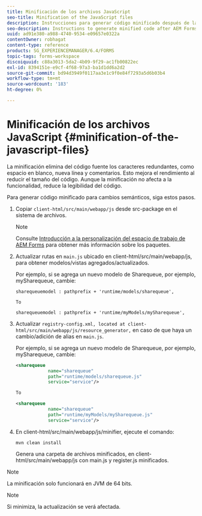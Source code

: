 ```yaml
---
title: Minificación de los archivos JavaScript
seo-title: Minification of the JavaScript files
description: Instrucciones para generar código minificado después de las personalizaciones del espacio de trabajo de AEM Forms para optimizar los archivos JS para la web.
seo-description: Instructions to generate minified code after AEM Forms workspace customizations to optimize the JS files for the web.
uuid: ad91e380-a988-4740-9534-e09657e0322a
contentOwner: robhagat
content-type: reference
products: SG_EXPERIENCEMANAGER/6.4/FORMS
topic-tags: forms-workspace
discoiquuid: c88a3013-5da2-4b09-9f29-ac1fb00822ec
exl-id: 8394151e-e9cf-4f68-97a3-ba1d1dd6a2d2
source-git-commit: bd94d3949f0117aa3e1c9f0e84f7293a5d6b03b4
workflow-type: tm+mt
source-wordcount: '183'
ht-degree: 0%

---
```


# Minificación de los archivos JavaScript {#minification-of-the-javascript-files}

La minificación elimina del código fuente los caracteres redundantes, como espacio en blanco, nueva línea y comentarios. Esto mejora el rendimiento al reducir el tamaño del código. Aunque la minificación no afecta a la funcionalidad, reduce la legibilidad del código.

Para generar código minificado para cambios semánticos, siga estos pasos.

1. Copiar `client-html/src/main/webapp/js` desde src-package en el sistema de archivos.

   >[!NOTE]
   >
   >Consulte [Introducción a la personalización del espacio de trabajo de AEM Forms](/help/forms/using/introduction-customizing-html-workspace.md) para obtener más información sobre los paquetes.

1. Actualizar rutas en `main.js` ubicado en client-html/src/main/webapp/js, para obtener modelos/vistas agregados/actualizados.

   Por ejemplo, si se agrega un nuevo modelo de Sharequeue, por ejemplo, mySharequeue, cambie:

   ```
   sharequeuemodel : pathprefix + 'runtime/models/sharequeue',
   
   To
   
   sharequeuemodel : pathprefix + 'runtime/myModels/mySharequeue',
   ```

1. Actualizar `registry-config.xml, located at client-html/src/main/webapp/js/resource_generator,` en caso de que haya un cambio/adición de alias en `main.js`.

   Por ejemplo, si se agrega un nuevo modelo de Sharequeue, por ejemplo, mySharequeue, cambie:

   ```xml
   <sharequeue
               name="sharequeue"
               path="runtime/models/sharequeue.js"
               service="service"/>
   
   To
   
   <sharequeue
               name="sharequeue"
               path="runtime/myModels/mySharequeue.js"
               service="service"/>
   ```

1. En client-html/src/main/webapp/js/minifier, ejecute el comando:

   ```shell
   mvn clean install
   ```

   Genera una carpeta de archivos minificados, en client-html/src/main/webapp/js con main.js y register.js minificados.

>[!NOTE]
>
>La minificación solo funcionará en JVM de 64 bits.

>[!NOTE]
>
>Si minimiza, la actualización se verá afectada.
